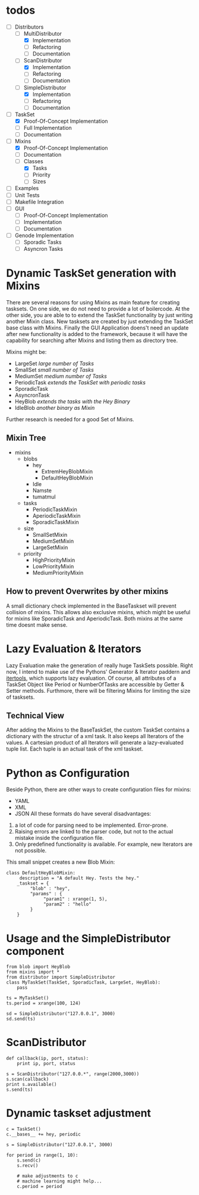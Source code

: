 # todos
- [ ] Distributors
  - [ ] MultiDistributor
    - [x] Implementation
    - [ ] Refactoring
    - [ ] Documentation
  - [ ] ScanDistributor
    - [x] Implementation
    - [ ] Refactoring
    - [ ] Documentation
  - [ ] SimpleDistributor
    - [x] Implementation
    - [ ] Refactoring
    - [ ] Documentation
- [ ] TaskSet
  - [x] Proof-Of-Concept Implementation
  - [ ] Full Implementation
  - [ ] Documentation
- [ ] Mixins
  - [x] Proof-Of-Concept Implementation
  - [ ] Documentation
  - [ ] Classes
    - [x] Tasks
    - [ ] Priority
    - [ ] Sizes
- [ ] Examples
- [ ] Unit Tests
- [ ] Makefile Integration
- [ ] GUI
  - [ ] Proof-Of-Concept Implementation
  - [ ] Implementation
  - [ ] Documentation
- [ ] Genode Implementation
  - [ ] Sporadic Tasks
  - [ ] Asyncron Tasks
    
# Dynamic TaskSet generation with Mixins 

There are several reasons for using Mixins as main feature for creating
tasksets. On one side, we do not need to provide a lot of boilercode. At the
other side, you are able to to extend the TaskSet functionality by just writing
another Mixin class.  New tasksets are created by just extending the TaskSet
base class with Mixins.  Finally the GUI Application doens't need an update
after new functionality is added to the framework, because it will have the
capability for searching after Mixins and listing them as directory tree.

Mixins might be:
* LargeSet *large number of Tasks*
* SmallSet *small number of Tasks*
* MediumSet *medium number of Tasks*
* PeriodicTask *extends the TaskSet with periodic tasks*
* SporadicTask
* AsyncronTask
* HeyBlob *extends the tasks with the Hey Binary*
* IdleBlob *another binary as Mixin*

Further research is needed for a good Set of Mixins.

## Mixin Tree

* mixins
  * blobs
    * hey
      * ExtremHeyBlobMixin
      * DefaultHeyBlobMixin
    * Idle
    * Namste
    * tumatmul
  * tasks
    * PeriodicTaskMixin
    * AperiodicTaskMixin
    * SporadicTaskMixin
  * size
    * SmallSetMixin
    * MediumSetMixin
    * LargeSetMixin
  * priority
    * HighPriorityMixin
    * LowPriorityMixin
    * MediumPriorityMixin

## How to prevent Overwrites by other mixins 

A small dictionary check implemented in the BaseTaskset will prevent collision
of mixins. This allows also exclusive mixins, which might be useful for mixins
like SporadicTask and AperiodicTask. Both mixins at the same time doesnt make
sense.

# Lazy Evaluation & Iterators

Lazy Evaluation make the generation of really huge TaskSets possible. Right now,
I intend to make use of the Pythons' Generator & Iterator paddern and
[itertools](https://docs.python.org/2/library/itertools.html), which supports
lazy evaluation. Of course, all attributes of a TaskSet Object like Period or
NumberOfTasks are accessible by Getter & Setter methods. Furthmore, there will
be filtering Mixins for limiting the size of tasksets. 

## Technical View
After adding the Mixins to the BaseTaskSet, the custom TaskSet contains a
dictionary with the structur of a xml task. It also keeps all Iterators of the
values. A cartesian product of all Iterators will generate a lazy-evaluated
tuple list. Each tuple is an actual task of the xml taskset.

# Python as Configuration

Beside Python, there are other ways to create configuration files for mixins:
* YAML
* XML
* JSON
All these formats do have several disadvantages: 
1. a lot of code for parsing need to be implemented. Error-prone.
2. Raising errors are linked to the parser code, but not to the actual mistake
   inside the configuration file.
3. Only predefined functionality is available. For example, new Iterators are
   not possible.

This small snippet creates a new Blob Mixin:
```
class DefaultHeyBlobMixin:
     description = "A default Hey. Tests the hey."
    _taskset = {
         "blob" : "hey",
         "params" : {
              "param1" : xrange(1, 5),
              "param2" : "hello"
         }
    }
```

# Usage and the SimpleDistributor component

```
from blob import HeyBlob
from mixins import *
from distributor import SimpleDistributor
class MyTaskSet(TaskSet, SporadicTask, LargeSet, HeyBlob):
    pass
    
ts = MyTaskSet()
ts.period = xrange(100, 124)

sd = SimpleDistributor("127.0.0.1", 3000)
sd.send(ts)
```

# ScanDistributor

```
def callback(ip, port, status):
    print ip, port, status
    
s = ScanDistributor("127.0.0.*", range(2000,3000))
s.scan(callback)
print s.available()
s.send(ts)
```

# Dynamic taskset adjustment
```
c = TaskSet()
c.__bases__ += hey, periodic

s = SimpleDistributor("127.0.0.1", 3000)

for period in range(1, 10):
    s.send(c)
    s.recv()
    
    # make adjustments to c
    # machine learning might help...
    c.period = period
```
